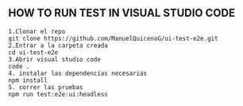 ## HOW TO RUN TEST IN VISUAL STUDIO CODE
```
1.Clonar el repo
git clone https://github.com/ManuelQuicenoG/ui-test-e2e.git
2.Entrar a la carpeta creada
cd ui-test-e2e
3.Abrir visual studio code
code .
4. instalar las dependencias necesarias
npm install
5. correr las pruebas
npm run test:e2e:ui:headless
```
